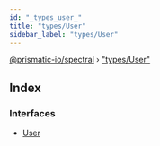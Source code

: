 ```yaml
---
id: "_types_user_"
title: "types/User"
sidebar_label: "types/User"
---
```


[@prismatic-io/spectral](../index.md) › ["types/User"](_types_user_.md)

## Index

### Interfaces

* [User](../interfaces/_types_user_.user.md)
